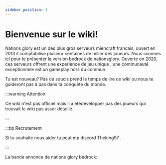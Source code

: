```yaml
---
sidebar_position: 1
---
```


# Bienvenue sur le wiki!

Nations glory est un des plus gros serveurs miencraft francais, ouvert en 2013 il comptabilise plusieur centaines de milier des joueurs. Nous sommes ici pour te présenter la version bedrock de nationsglory.
Ouverte en 2020, ces serveurs offrent une experience de jeu unique , une communauté exceptionnele est un gameplay hors du commun.

Tu est nouveau? Pas de soucis prend le temps de lire ce wiki ou nous te guideront pas à pas dans ta conquête du monde.

:::warning Attention

Ce wiki n'est pas officiel mais il a étédevelopper pas des joueurs qui trouvait le wiki pas asser détaillé. 

:::

:::tip Recrutement

Si tu souhaite nous aider tu peut mp discord Theking97 .

:::

La bande annonce de nations glory bedrock: 



